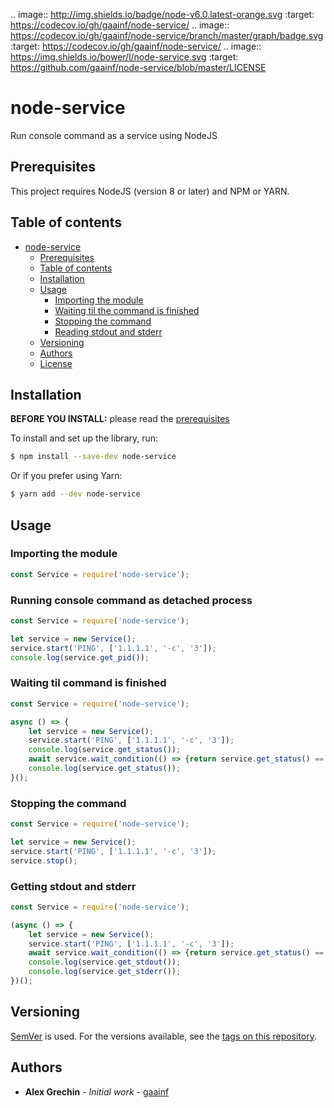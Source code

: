 .. image:: http://img.shields.io/badge/node-v6.0.latest-orange.svg
    :target: https://codecov.io/gh/gaainf/node-service/
.. image:: https://codecov.io/gh/gaainf/node-service/branch/master/graph/badge.svg
    :target: https://codecov.io/gh/gaainf/node-service/
.. image:: https://img.shields.io/bower/l/node-service.svg
    :target: https://github.com/gaainf/node-service/blob/master/LICENSE
# node-service
Run console command as a service using NodeJS

## Prerequisites

This project requires NodeJS (version 8 or later) and NPM or YARN.

## Table of contents
- [node-service](#node-service)
  - [Prerequisites](#prerequisites)
  - [Table of contents](#table-of-contents)
  - [Installation](#installation)
  - [Usage](#usage)
    - [Importing the module](#importing-the-module)
    - [Waiting til the command is finished](#waiting-til-command-is-finished)
    - [Stopping the command](#stopping-the-command)
    - [Reading stdout and stderr](#getting-stdout-and-stderr)
  - [Versioning](#versioning)
  - [Authors](#authors)
  - [License](#license)

## Installation

**BEFORE YOU INSTALL:** please read the [prerequisites](#prerequisites)

To install and set up the library, run:

```sh
$ npm install --save-dev node-service
```

Or if you prefer using Yarn:

```sh
$ yarn add --dev node-service
```

## Usage

### Importing the module

```js
const Service = require('node-service');
```

### Running console command as detached process

```js
const Service = require('node-service');

let service = new Service();
service.start('PING', ['1.1.1.1', '-c', '3']);
console.log(service.get_pid());
```

### Waiting til command is finished

```js
const Service = require('node-service');

async () => {
    let service = new Service();
    service.start('PING', ['1.1.1.1', '-c', '3']);
    console.log(service.get_status());
    await service.wait_condition(() => {return service.get_status() == 'finished'}, 3000);
    console.log(service.get_status());
}();
```

### Stopping the command

```js
const Service = require('node-service');

let service = new Service();
service.start('PING', ['1.1.1.1', '-c', '3']);
service.stop();
```

### Getting stdout and stderr

```js
const Service = require('node-service');

(async () => {
    let service = new Service();
    service.start('PING', ['1.1.1.1', '-c', '3']);
    await service.wait_condition(() => {return service.get_status() == 'finished'}, 3000);
    console.log(service.get_stdout());
    console.log(service.get_stderr());
})();
```
## Versioning

[SemVer](http://semver.org/) is used. For the versions available, see the [tags on this repository](https://github.com/your/project/tags).

## Authors

* **Alex Grechin** - *Initial work* - [gaainf](https://github.com/gaainf)